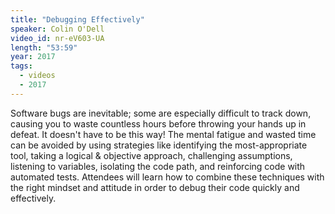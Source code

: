 ```yaml
---
title: "Debugging Effectively"
speaker: Colin O'Dell
video_id: nr-eV603-UA
length: "53:59"
year: 2017
tags:
  - videos
  - 2017
---
```


Software bugs are inevitable; some are especially difficult to track down, causing you to waste countless hours before throwing your hands up in defeat. It doesn't have to be this way! The mental fatigue and wasted time can be avoided by using strategies like identifying the most-appropriate tool, taking a logical & objective approach, challenging assumptions, listening to variables, isolating the code path, and reinforcing code with automated tests. Attendees will learn how to combine these techniques with the right mindset and attitude in order to debug their code quickly and effectively.
